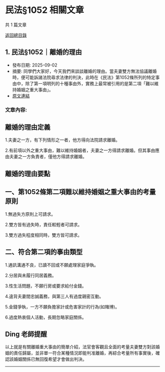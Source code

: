 # 民法§1052 相關文章

共 1 篇文章

[返回總目錄](00_總目錄.md)

## 1. 民法§1052｜離婚的理由

- 發布日期: 2025-09-02
- 摘要: 同學們大家好，今天我們來談談離婚的理由。當夫妻雙方無法協議離婚時，便可能訴諸法院尋求法律的判決，此時在《民法》第1052條所列的特定事由中，除了第一項明列的十種事由外，實務上最常被引用的是第二項「難以維持婚姻之重大事由」。
- [原文連結](https://www.jasper-realestate.com/%e6%b0%91%e6%b3%951052%e9%9b%a2%e5%a9%9a%e7%9a%84%e7%90%86_%e7%94%b1/)

### 文章內容:

## 離婚的理由定義

1.夫妻之一方，有下列情形之一者，他方得向法院請求離婚。

2.有前項以外之重大事由，難以維持婚姻者，夫妻之一方得請求離婚。但其事由應由夫妻之一方負責者，僅他方得請求離婚。

## 離婚的理由要點

## 一、第1052條第二項難以維持婚姻之重大事由的考量原則

1.無過失方原則上可請求。

2.雙方皆有過失時，責任較輕者可請求。

3.雙方過失程度相同時，雙方皆可請求。

## 二、符合第二項的事由類型

1.通訊溝通不良，已讀不回或不願處理家庭爭執。

2.分居與未履行同居義務。

3.性生活問題，不願行房或要求給付金錢。

4.違背夫妻間忠誠義務，與第三人有過度親密互動。

5.金錢爭執，一方不願負擔家計或危害家計的行為(如賭博)。

6.過度熱衷個人活動，長期忽略家庭關係。

## Ding 老師提醒

以上就是有關離婚重大事由的簡單介紹，法官會客觀且全面的考量夫妻雙方對該婚姻的責任歸屬，並非單一符合某種情況即能判准離婚，再綜合考量所有事實後，確認該婚姻關係已無回復希望才會做出判決。

---

